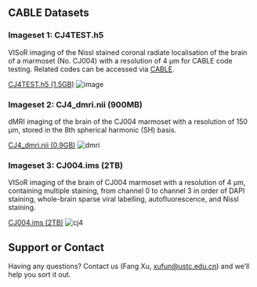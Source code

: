 ## CABLE Datasets

### Imageset 1: CJ4TEST.h5 
VISoR imaging of the Nissl stained coronal radiate localisation of the brain of a marmoset (No. CJ004) with a resolution of 4 µm for CABLE code testing.
Related codes can be accessed via [CABLE](http://smart.siat.ac.cn/static-files/cj004_dataset/CJ4TEST.h5).

[CJ4TEST.h5 (1.5GB)](http://smart.siat.ac.cn/static-files/cj004_dataset/CJ4ROI.ims)
![image ](https://github.com/Euyz/CABLE/assets/33593212/e1d11bad-6171-4077-97b4-680b15ebdd21)

### Imageset 2: CJ4_dmri.nii (900MB)
dMRI imaging of the brain of the CJ004 marmoset with a resolution of 150 μm, stored in the 8th spherical harmonic (SH) basis.

[CJ4_dmri.nii (0.9GB)](http://smart.siat.ac.cn/static-files/cj004_dataset/CJ4_dmri.nii)
![dmri](https://github.com/user-attachments/assets/3626edff-5453-450d-9ec7-69f1de296081)
### Imageset 3: CJ004.ims (2TB)
VISoR imaging of the brain of CJ004 marmoset with a resolution of 4 μm, containing multiple staining, from channel 0 to channel 3 in order of DAPI staining, whole-brain sparse viral labelling, autofluorescence, and Nissl staining.

[CJ004.ims (2TB)](http://smart.siat.ac.cn/static-files/cj004_dataset/CJ004.ims)
![cj4](https://github.com/user-attachments/assets/c26388d2-546d-4fbd-8267-99789cc9d9f7)





## Support or Contact

Having any questions? Contact us (Fang Xu, xufun@ustc.edu.cn) and we’ll help you sort it out.
